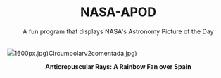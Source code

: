 <div align="center">
  <h1>
    NASA-APOD
  </h1>
</div>
  
<div align="center">
  A fun program that displays NASA's Astronomy Picture of the Day
</div>

<br>

![](https://apod.nasa.gov/apod/image/2502/RainbowFan_Eiguren_3228.jpg)1600px.jpg)Circumpolarv2comentada.jpg)

<p align = "center">
  <b>Anticrepuscular Rays: A Rainbow Fan over Spain</b>
</p>
